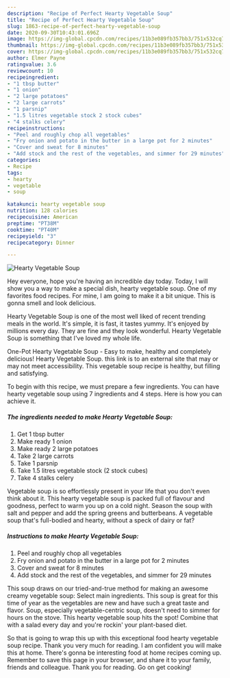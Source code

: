 ```yaml
---
description: "Recipe of Perfect Hearty Vegetable Soup"
title: "Recipe of Perfect Hearty Vegetable Soup"
slug: 1863-recipe-of-perfect-hearty-vegetable-soup
date: 2020-09-30T10:43:01.696Z
image: https://img-global.cpcdn.com/recipes/11b3e089fb357bb3/751x532cq70/hearty-vegetable-soup-recipe-main-photo.jpg
thumbnail: https://img-global.cpcdn.com/recipes/11b3e089fb357bb3/751x532cq70/hearty-vegetable-soup-recipe-main-photo.jpg
cover: https://img-global.cpcdn.com/recipes/11b3e089fb357bb3/751x532cq70/hearty-vegetable-soup-recipe-main-photo.jpg
author: Elmer Payne
ratingvalue: 3.6
reviewcount: 10
recipeingredient:
- "1 tbsp butter"
- "1 onion"
- "2 large potatoes"
- "2 large carrots"
- "1 parsnip"
- "1.5 litres vegetable stock 2 stock cubes"
- "4 stalks celery"
recipeinstructions:
- "Peel and roughly chop all vegetables"
- "Fry onion and potato in the butter in a large pot for 2 minutes"
- "Cover and sweat for 8 minutes"
- "Add stock and the rest of the vegetables, and simmer for 29 minutes"
categories:
- Recipe
tags:
- hearty
- vegetable
- soup

katakunci: hearty vegetable soup 
nutrition: 128 calories
recipecuisine: American
preptime: "PT38M"
cooktime: "PT40M"
recipeyield: "3"
recipecategory: Dinner

---
```



![Hearty Vegetable Soup](https://img-global.cpcdn.com/recipes/11b3e089fb357bb3/751x532cq70/hearty-vegetable-soup-recipe-main-photo.jpg)

Hey everyone, hope you're having an incredible day today. Today, I will show you a way to make a special dish, hearty vegetable soup. One of my favorites food recipes. For mine, I am going to make it a bit unique. This is gonna smell and look delicious.

Hearty Vegetable Soup is one of the most well liked of recent trending meals in the world. It's simple, it is fast, it tastes yummy. It's enjoyed by millions every day. They are fine and they look wonderful. Hearty Vegetable Soup is something that I've loved my whole life.

One-Pot Hearty Vegetable Soup - Easy to make, healthy and completely delicious! Hearty Vegetable Soup. this link is to an external site that may or may not meet accessibility. This vegetable soup recipe is healthy, but filling and satisfying.


To begin with this recipe, we must prepare a few ingredients. You can have hearty vegetable soup using 7 ingredients and 4 steps. Here is how you can achieve it.

<!--inarticleads1-->

##### The ingredients needed to make Hearty Vegetable Soup:

1. Get 1 tbsp butter
1. Make ready 1 onion
1. Make ready 2 large potatoes
1. Take 2 large carrots
1. Take 1 parsnip
1. Take 1.5 litres vegetable stock (2 stock cubes)
1. Take 4 stalks celery


Vegetable soup is so effortlessly present in your life that you don&#39;t even think about it. This hearty vegetable soup is packed full of flavour and goodness, perfect to warm you up on a cold night. Season the soup with salt and pepper and add the spring greens and butterbeans. A vegetable soup that&#39;s full-bodied and hearty, without a speck of dairy or fat? 

<!--inarticleads2-->

##### Instructions to make Hearty Vegetable Soup:

1. Peel and roughly chop all vegetables
1. Fry onion and potato in the butter in a large pot for 2 minutes
1. Cover and sweat for 8 minutes
1. Add stock and the rest of the vegetables, and simmer for 29 minutes


This soup draws on our tried-and-true method for making an awesome creamy vegetable soup: Select main ingredients. This soup is great for this time of year as the vegetables are new and have such a great taste and flavor. Soup, especially vegetable-centric soup, doesn&#39;t need to simmer for hours on the stove. This hearty vegetable soup hits the spot! Combine that with a salad every day and you&#39;re rockin&#39; your plant-based diet. 

So that is going to wrap this up with this exceptional food hearty vegetable soup recipe. Thank you very much for reading. I am confident you will make this at home. There's gonna be interesting food at home recipes coming up. Remember to save this page in your browser, and share it to your family, friends and colleague. Thank you for reading. Go on get cooking!
